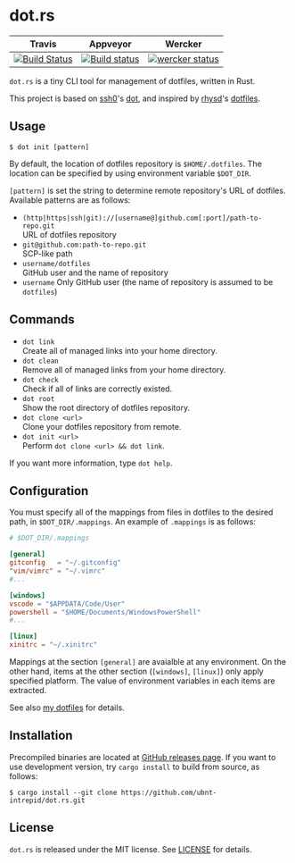 # dot.rs

| Travis | Appveyor | Wercker |
|:------:|:--------:|:-------:|
| [![Build Status](https://travis-ci.org/ubnt-intrepid/dot.rs.svg?branch=master)](https://travis-ci.org/ubnt-intrepid/dot.rs)  | [![Build status](https://ci.appveyor.com/api/projects/status/bh02mka0to2e6wsi/branch/master?svg=true)](https://ci.appveyor.com/project/ubnt-intrepid/dot-rs/branch/master) | [![wercker status](https://app.wercker.com/status/2c423ff1fdddb547df42c1963c525aba/s/master "wercker status")](https://app.wercker.com/project/byKey/2c423ff1fdddb547df42c1963c525aba) |

`dot.rs` is a tiny CLI tool for management of dotfiles, written in Rust.

This project is based on [ssh0](https://github.com/ssh0)'s [dot](https://github.com/ssh0/dot), and
inspired by [rhysd](https://github.com/rhysd)'s [dotfiles](https://github.com/rhysd/dotfiles).

## Usage
```shell-session
$ dot init [pattern]
```
By default, the location of dotfiles repository is `$HOME/.dotfiles`.
The location can be specified by using environment variable `$DOT_DIR`.

`[pattern]` is set the string to determine remote repository's URL of dotfiles.
Available patterns are as follows:

* `(http|https|ssh|git)://[username@]github.com[:port]/path-to-repo.git`  
  URL of dotfiles repository
* `git@github.com:path-to-repo.git`  
  SCP-like path
* `username/dotfiles`  
  GitHub user and the name of repository
* `username`
  Only GitHub user (the name of repository is assumed to be `dotfiles`)

## Commands
* `dot link`  
  Create all of managed links into your home directory.
* `dot clean`  
  Remove all of managed links from your home directory.
* `dot check`  
  Check if all of links are correctly existed.
* `dot root`  
  Show the root directory of dotfiles repository.
* `dot clone <url>`  
  Clone your dotfiles repository from remote.
* `dot init <url>`  
  Perform `dot clone <url> && dot link`.

If you want more information, type `dot help`.

## Configuration
You must specify all of the mappings from files in dotfiles to the desired path, in `$DOT_DIR/.mappings`.
An example of `.mappings` is as follows:

```toml
# $DOT_DIR/.mappings

[general]
gitconfig   = "~/.gitconfig"
"vim/vimrc" = "~/.vimrc"
#...

[windows]
vscode = "$APPDATA/Code/User"
powershell = "$HOME/Documents/WindowsPowerShell"
#...

[linux]
xinitrc = "~/.xinitrc"
```

Mappings at the section `[general]` are avaialble at any environment.
On the other hand, items at the other section (`[windows]`, `[linux]`) only apply specified platform.
The value of environment variables in each items are extracted.

See also [my dotfiles](https://github.com/ubnt-intrepid/.dotfiles) for details.

## Installation
Precompiled binaries are located at [GitHub releases page](https://github.com/ubnt-intrepid/dot.rs/releases/latest).
If you want to use development version, try `cargo install` to build from source, as follows:

```shell-session
$ cargo install --git clone https://github.com/ubnt-intrepid/dot.rs.git
```

## License
`dot.rs` is released under the MIT license. See [LICENSE](LICENSE) for details.
